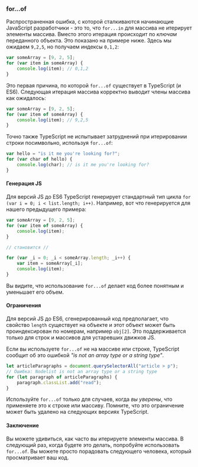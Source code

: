 ### for...of
Распространенная ошибка, с которой сталкиваются начинающие JavaScript разработчики - это то, что `for...in` для массива не итерирует элементы массива. Вместо этого итерация происходит по *ключам* переданного объекта. Это показано на примере ниже. Здесь мы ожидаем `9,2,5`, но получаем индексы `0,1,2`:

```ts
var someArray = [9, 2, 5];
for (var item in someArray) {
    console.log(item); // 0,1,2
}
```

Это первая причина, по которой `for...of` существует в TypeScript (и ES6). Следующая итерация массива корректно выводит члены массива как ожидалось:

```ts
var someArray = [9, 2, 5];
for (var item of someArray) {
    console.log(item); // 9,2,5
}
```

Точно также TypeScript  не испытывает затруднений при итерировании строки посимвольно, используя `for...of`:

```ts
var hello = "is it me you're looking for?";
for (var char of hello) {
    console.log(char); // is it me you're looking for?
}
```

#### Генерация JS
Для версий JS до ES6 TypeScript генерирует стандартный тип цикла `for (var i = 0; i < list.length; i++)`. Например, вот что генерируется для нашего предыдущего примера:

```ts
var someArray = [9, 2, 5];
for (var item of someArray) {
    console.log(item);
}

// становится //

for (var _i = 0; _i < someArray.length; _i++) {
    var item = someArray[_i];
    console.log(item);
}
```
Вы видите, что использование `for...of` делает код более понятным и уменьшает его объем.

#### Ограничения
Для версий JS до ES6, сгенерированный код предполагает, что свойство `length` существует на объекте и этот объект может быть проиндексирован по номерам, например `obj[2]`. Это поддерживается только для строк и массивов для устаревших движков JS.

Если вы используете `for...of` не на массиве или строке, TypeScript сообщит об это ошибкой *"is not an array type or a string type"*.
```ts
let articleParagraphs = document.querySelectorAll("article > p");
// Ошибка: Nodelist is not an array type or a string type
for (let paragraph of articleParagraphs) {
    paragraph.classList.add("read");
}
```

Используйте `for...of` только для случаев, когда *вы уверены*, что применяете это к строке или массиву. Помните, что это ограничение может быть удалено на следующих версиях TypeScript.

#### Заключение
Вы можете удивиться, как часто вы итерируете элементы массива. В следующий раз, когда будете это делать, попробуйте использовать `for...of`. Вы можете просто порадовать следующего человека, который просматривает ваш код. 
